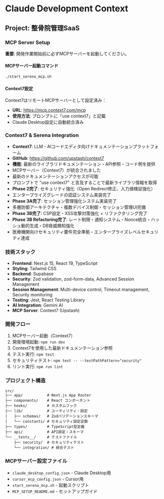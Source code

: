 # Claude Development Context

## Project: 整骨院管理SaaS

### MCP Server Setup

**重要**: 開発作業開始前に必ずMCPサーバーを起動してください。

#### MCPサーバー起動コマンド

```bash
./start_serena_mcp.sh
```

#### Context7設定

Context7はリモートMCPサーバーとして設定済み：
- **URL**: https://mcp.context7.com/mcp
- **使用方法**: プロンプトに「use context7」と記載
- Claude Desktop設定に自動統合済み

### Context7 & Serena Integration

- **Context7**: LLM・AIコードエディタ向けドキュメンテーションプラットフォーム
- **GitHub**: https://github.com/upstash/context7
- **機能**: 最新のライブラリドキュメンテーション・API参照・コード例を提供
- MCPサーバー（Context7）が統合されました
- 最新のドキュメンテーションアクセスが可能
- プロンプトで "use context7" と言及することで最新ライブラリ情報を取得
- **Phase 2完了**: セキュリティ強化（Open Redirect修正、入力値検証強化）
- エンタープライズグレードの認証システム実装完了
- **Phase 3A完了**: セッション管理強化システム実装完了
- 多層防御アーキテクチャ・複数デバイス制御・セッション管理UI完備
- **Phase 3B完了**: CSP設定・XSS攻撃対策強化 + リファクタリング完了
- **Phase 3B Refactoring完了**: レート制限・通知システム・Nonce統合・ハッシュ動的生成・DB脅威検知強化
- 医療機関向けセキュリティ要件完全準拠・エンタープライズレベルセキュリティ達成

### 技術スタック

- **Frontend**: Next.js 15, React 19, TypeScript
- **Styling**: Tailwind CSS
- **Backend**: Supabase
- **Security**: Zod validation, zod-form-data, Advanced Session Management
- **Session Management**: Multi-device control, Timeout management, Security monitoring
- **Testing**: Jest, React Testing Library
- **AI Integration**: Gemini AI
- **MCP Server**: Context7 (Upstash)

### 開発フロー

1. MCPサーバー起動（Context7）
2. 開発環境起動: `npm run dev`
3. Context7を使用した最新ドキュメンテーション参照
4. テスト実行: `npm test`
5. セキュリティテスト: `npm test -- --testPathPattern="security"`
6. リント実行: `npm run lint`

### プロジェクト構造

```
src/
├── app/           # Next.js App Router
├── components/    # React コンポーネント
├── hooks/         # カスタムフック
├── lib/           # ユーティリティ・設定
│   ├── schemas/   # Zodバリデーションスキーマ
│   └── constants/ # セキュリティ設定定数
├── types/         # TypeScript型定義
├── api/           # API設定・スキーマ
└── __tests__/     # テストファイル
    ├── security/  # セキュリティテスト
    └── integration/ # 統合テスト
```

### MCPサーバー設定ファイル

- `claude_desktop_config.json` - Claude Desktop用
- `cursor_mcp_config.json` - Cursor用
- `start_serena_mcp.sh` - 起動スクリプト
- `MCP_SETUP_README.md` - セットアップガイド
